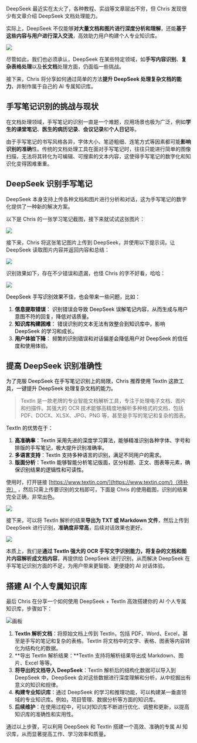 DeepSeek 最近实在太火了，各种教程、实战等文章层出不穷，但 Chris 发现很少有文章介绍 DeepSeek 文档处理能力。

实际上，DeepSeek 不仅能够**对大量文档和图片进行深度分析和理解**，还能**基于这些内容与用户进行深入交流**，高效助力用户构建个人专业知识库。

![](https://cdn.nlark.com/yuque/0/2025/png/186051/1739285247161-450ff7f8-0eb7-4dcf-8c68-69d7b5f47a72.png)

尽管如此，我们也必须承认，DeepSeek 在某些特定领域，如**手写内容识别**、**复杂表格处理**以及**长文档**处理方面，仍面临一些挑战。

接下来，Chris 将分享如何通过简单的方法**提升 DeepSeek 处理复杂文档的能力**，并制作属于自己的 AI 专属知识库。

## 手写笔记识别的挑战与现状

在文档处理领域，手写笔记的识别一直是一个难题，应用场景也极为广泛，例如**学生的课堂笔记**、**医生的病历记录**、**会议记录**和**个人日记**等。

由于手写笔记的书写风格各异，字体大小、笔迹粗细、连笔方式等因素都可能**影响识别的准确**性。传统的文档处理工具在面对手写笔记时，往往只能进行简单的图像扫描，无法将其转化为可编辑、可搜索的文本内容，这使得手写笔记的数字化和知识化变得困难重重。

## DeepSeek 识别手写笔记

DeepSeek 本身支持上传各种文档和图片进行分析和对话，这为手写笔记的数字化提供了一种新的解决方案。

以下是 Chris 的一张学习笔记截图，接下来就试试这张图片：

![](https://cdn.nlark.com/yuque/0/2025/png/186051/1739320183183-1eec890a-f8b2-484e-b4c5-a17817f5a8ee.png)

接下来，Chris 将这张笔记图片上传到 DeepSeek，并使用以下提示词，让 DeepSeek 读取图片内容并返回内容和总结：

![](https://cdn.nlark.com/yuque/0/2025/png/186051/1739290072158-2b9603b4-5688-4dcc-bf92-b75b2997752e.png)

识别效果如下，存在不少错误和遗漏，也怪 Chris 的字不好看，哈哈：

![](https://cdn.nlark.com/yuque/0/2025/png/186051/1739337270950-67e537d1-0c43-4e6f-9a78-4ee36678f286.png)

<font style="color:rgb(0, 0, 0);">DeepSeek 手写识别效果不佳，也会带来一些问题，比如：</font>

1. **<font style="color:rgb(0, 0, 0);">信息提取错误</font>**<font style="color:rgb(0, 0, 0);">： 识别错误会导致 DeepSeek 误解笔记内容，从而生成与用户意图不符的回复，降低对话质量。</font>
2. **<font style="color:rgb(0, 0, 0);">知识库构建困难</font>**<font style="color:rgb(0, 0, 0);">： 错误识别的文本无法有效整合到知识库中，影响 DeepSeek 的学习和成长。</font>
3. **<font style="color:rgb(0, 0, 0);">用户体验下降</font>**<font style="color:rgb(0, 0, 0);">： 频繁的识别错误和对话偏差会降低用户对 DeepSeek 的信任度和使用体验。</font>

## 提高 DeepSeek 识别准确性

<font style="color:rgb(0, 0, 0);">为了克服 DeepSeek 在手写笔记识别上的局限，Chris 推荐使用 TextIn 这款工具，一键提升 DeepSeek 处理复杂文档的能力。</font>

> TextIn 是一款老牌的专业智能文档解析工具，专注于处理电子文档、图片和扫描件。其强大的 OCR 技术能够高精度地解析多种格式的文档，包括 PDF、DOCX、XLSX、JPG、PNG 等，甚至是手写的笔记和复杂的图表。

<font style="color:rgb(0, 0, 0);">TextIn 的优势在于：</font>

1. **<font style="color:rgb(0, 0, 0);">高准确率</font>**<font style="color:rgb(0, 0, 0);">：TextIn 采用先进的深度学习算法，能够精准识别各种字体、字号和排版的手写笔记，极大提升识别准确率。</font>
2. **<font style="color:rgb(0, 0, 0);">多语言支持</font>**<font style="color:rgb(0, 0, 0);">：TextIn 支持多种语言的识别，满足不同用户的需求。</font>
3. **<font style="color:rgb(0, 0, 0);">版面分析</font>**<font style="color:rgb(0, 0, 0);">：TextIn 能够智能分析笔记版面，区分标题、正文、图表等元素，确保识别结果的逻辑性和可读性。</font>

使用时，打开链接 [https://www.textin.com/](https://www.textin.com/)（待补充） ，然后只需上传要识别的文档即可，下面是 Chris 的使用截图，识别的结果完全正确，非常出色。

![](https://cdn.nlark.com/yuque/0/2025/png/186051/1739356719538-53f81b20-c7aa-46c8-ae48-967a93061171.png)

接下来，可以将 TextIn 解析的结果**导出为 TXT 或 Markdown 文件**，然后上传到 DeepSeek 进行识别，**准确度非常高**，后续对话效果也更好。

![](https://cdn.nlark.com/yuque/0/2025/png/186051/1739357971974-c2ae8b4f-142c-4194-bc20-9e0f654ee467.png)

本质上，我们是**通过 TextIn 强大的 OCR 手写文字识别能力，将复杂的文档和图片内容解析成文档内容**，再提供给 DeepSeek 进行识别，从而解决 DeepSeek 在手写笔记识别方面的不足，为用户带来更智能、更便捷的 AI 对话体验。

## 搭建 AI 个人专属知识库

最后 Chris 在分享一个如何使用 DeepSeek + TextIn 高效搭建你的 AI 个人专属知识库，步骤如下：

![画板](https://cdn.nlark.com/yuque/0/2025/jpeg/186051/1739364242740-fe098a35-4339-4f25-a49e-bdc35656430d.jpeg)

1. **TextIn 解析文档**：将原始文档上传到 TextIn，包括 PDF、Word、Excel，甚至是手写的笔记和复杂的表格。TextIn 将文档中的文字、表格、图表等内容转化为结构化的数据。
2. **导出 TextIn 解析结果：**TextIn 支持将解析结果导出成 Markdown、图片、Excel 等等。
3. **将导出的文档导入 DeepSeek**：TextIn 解析后的结构化数据可以导入到 DeepSeek 中，DeepSeek 会对这些数据进行深度理解和分析，从中挖掘出有意义的知识和规律。
4. **构建专业知识库**：通过 DeepSeek 的学习和推理功能，可以构建某一垂直领域的专业知识库。例如，项目管理、数据分析等方面的知识库。
5. **后续维护**：在使用过程中，可以对知识库不断进行优化、调整和更新，以提高知识库的准确性和实用性。

通过以上步骤，可以利用 DeepSeek 和 TextIn 搭建一个高效、准确的专属 AI 知识库，从而显著提高工作、学习效率和质量。
